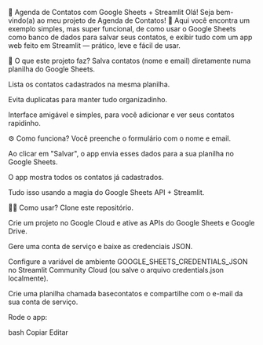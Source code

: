 📇 Agenda de Contatos com Google Sheets + Streamlit
Olá! Seja bem-vindo(a) ao meu projeto de Agenda de Contatos! 👋
Aqui você encontra um exemplo simples, mas super funcional, de como usar o Google Sheets como banco de dados para salvar seus contatos, e exibir tudo com um app web feito em Streamlit — prático, leve e fácil de usar.

🚀 O que este projeto faz?
Salva contatos (nome e email) diretamente numa planilha do Google Sheets.

Lista os contatos cadastrados na mesma planilha.

Evita duplicatas para manter tudo organizadinho.

Interface amigável e simples, para você adicionar e ver seus contatos rapidinho.

⚙️ Como funciona?
Você preenche o formulário com o nome e email.

Ao clicar em "Salvar", o app envia esses dados para a sua planilha no Google Sheets.

O app mostra todos os contatos já cadastrados.

Tudo isso usando a magia do Google Sheets API + Streamlit.

🧑‍💻 Como usar?
Clone este repositório.

Crie um projeto no Google Cloud e ative as APIs do Google Sheets e Google Drive.

Gere uma conta de serviço e baixe as credenciais JSON.

Configure a variável de ambiente GOOGLE_SHEETS_CREDENTIALS_JSON no Streamlit Community Cloud (ou salve o arquivo credentials.json localmente).

Crie uma planilha chamada basecontatos e compartilhe com o e-mail da sua conta de serviço.

Rode o app:

bash
Copiar
Editar
